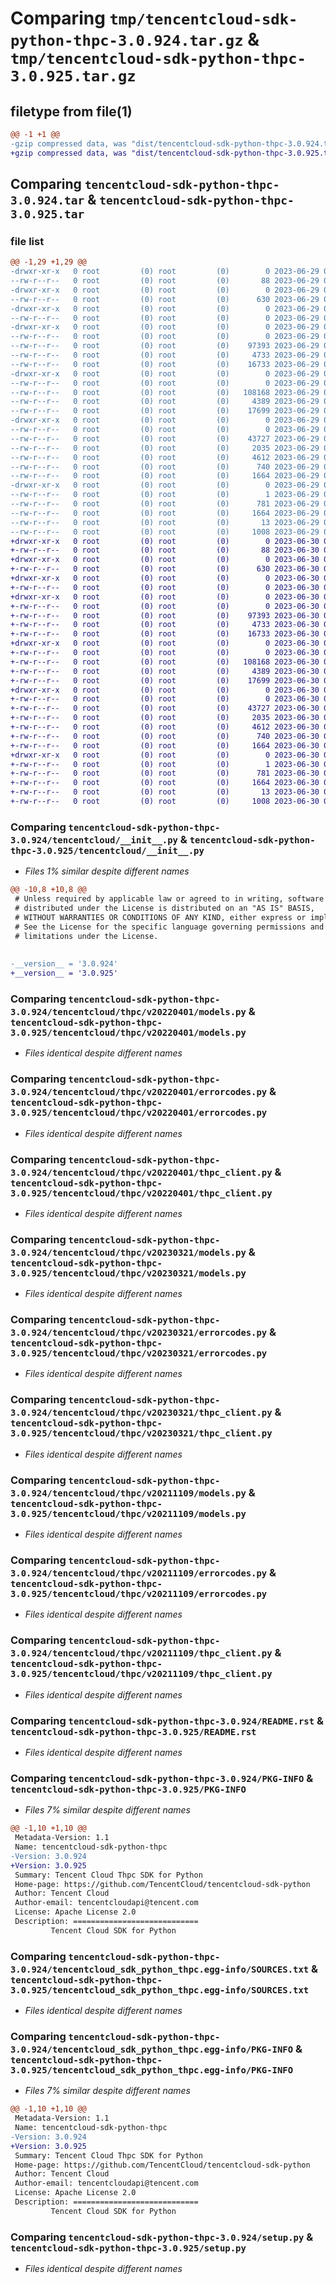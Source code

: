 # Comparing `tmp/tencentcloud-sdk-python-thpc-3.0.924.tar.gz` & `tmp/tencentcloud-sdk-python-thpc-3.0.925.tar.gz`

## filetype from file(1)

```diff
@@ -1 +1 @@
-gzip compressed data, was "dist/tencentcloud-sdk-python-thpc-3.0.924.tar", last modified: Thu Jun 29 00:46:04 2023, max compression
+gzip compressed data, was "dist/tencentcloud-sdk-python-thpc-3.0.925.tar", last modified: Fri Jun 30 02:23:44 2023, max compression
```

## Comparing `tencentcloud-sdk-python-thpc-3.0.924.tar` & `tencentcloud-sdk-python-thpc-3.0.925.tar`

### file list

```diff
@@ -1,29 +1,29 @@
-drwxr-xr-x   0 root         (0) root         (0)        0 2023-06-29 00:46:04.000000 tencentcloud-sdk-python-thpc-3.0.924/
--rw-r--r--   0 root         (0) root         (0)       88 2023-06-29 00:46:04.000000 tencentcloud-sdk-python-thpc-3.0.924/setup.cfg
-drwxr-xr-x   0 root         (0) root         (0)        0 2023-06-29 00:46:04.000000 tencentcloud-sdk-python-thpc-3.0.924/tencentcloud/
--rw-r--r--   0 root         (0) root         (0)      630 2023-06-29 00:46:03.000000 tencentcloud-sdk-python-thpc-3.0.924/tencentcloud/__init__.py
-drwxr-xr-x   0 root         (0) root         (0)        0 2023-06-29 00:46:04.000000 tencentcloud-sdk-python-thpc-3.0.924/tencentcloud/thpc/
--rw-r--r--   0 root         (0) root         (0)        0 2023-06-29 00:46:03.000000 tencentcloud-sdk-python-thpc-3.0.924/tencentcloud/thpc/__init__.py
-drwxr-xr-x   0 root         (0) root         (0)        0 2023-06-29 00:46:04.000000 tencentcloud-sdk-python-thpc-3.0.924/tencentcloud/thpc/v20220401/
--rw-r--r--   0 root         (0) root         (0)        0 2023-06-29 00:46:03.000000 tencentcloud-sdk-python-thpc-3.0.924/tencentcloud/thpc/v20220401/__init__.py
--rw-r--r--   0 root         (0) root         (0)    97393 2023-06-29 00:46:03.000000 tencentcloud-sdk-python-thpc-3.0.924/tencentcloud/thpc/v20220401/models.py
--rw-r--r--   0 root         (0) root         (0)     4733 2023-06-29 00:46:03.000000 tencentcloud-sdk-python-thpc-3.0.924/tencentcloud/thpc/v20220401/errorcodes.py
--rw-r--r--   0 root         (0) root         (0)    16733 2023-06-29 00:46:03.000000 tencentcloud-sdk-python-thpc-3.0.924/tencentcloud/thpc/v20220401/thpc_client.py
-drwxr-xr-x   0 root         (0) root         (0)        0 2023-06-29 00:46:04.000000 tencentcloud-sdk-python-thpc-3.0.924/tencentcloud/thpc/v20230321/
--rw-r--r--   0 root         (0) root         (0)        0 2023-06-29 00:46:03.000000 tencentcloud-sdk-python-thpc-3.0.924/tencentcloud/thpc/v20230321/__init__.py
--rw-r--r--   0 root         (0) root         (0)   108168 2023-06-29 00:46:03.000000 tencentcloud-sdk-python-thpc-3.0.924/tencentcloud/thpc/v20230321/models.py
--rw-r--r--   0 root         (0) root         (0)     4389 2023-06-29 00:46:03.000000 tencentcloud-sdk-python-thpc-3.0.924/tencentcloud/thpc/v20230321/errorcodes.py
--rw-r--r--   0 root         (0) root         (0)    17699 2023-06-29 00:46:03.000000 tencentcloud-sdk-python-thpc-3.0.924/tencentcloud/thpc/v20230321/thpc_client.py
-drwxr-xr-x   0 root         (0) root         (0)        0 2023-06-29 00:46:04.000000 tencentcloud-sdk-python-thpc-3.0.924/tencentcloud/thpc/v20211109/
--rw-r--r--   0 root         (0) root         (0)        0 2023-06-29 00:46:03.000000 tencentcloud-sdk-python-thpc-3.0.924/tencentcloud/thpc/v20211109/__init__.py
--rw-r--r--   0 root         (0) root         (0)    43727 2023-06-29 00:46:03.000000 tencentcloud-sdk-python-thpc-3.0.924/tencentcloud/thpc/v20211109/models.py
--rw-r--r--   0 root         (0) root         (0)     2035 2023-06-29 00:46:03.000000 tencentcloud-sdk-python-thpc-3.0.924/tencentcloud/thpc/v20211109/errorcodes.py
--rw-r--r--   0 root         (0) root         (0)     4612 2023-06-29 00:46:03.000000 tencentcloud-sdk-python-thpc-3.0.924/tencentcloud/thpc/v20211109/thpc_client.py
--rw-r--r--   0 root         (0) root         (0)      740 2023-06-29 00:46:03.000000 tencentcloud-sdk-python-thpc-3.0.924/README.rst
--rw-r--r--   0 root         (0) root         (0)     1664 2023-06-29 00:46:04.000000 tencentcloud-sdk-python-thpc-3.0.924/PKG-INFO
-drwxr-xr-x   0 root         (0) root         (0)        0 2023-06-29 00:46:04.000000 tencentcloud-sdk-python-thpc-3.0.924/tencentcloud_sdk_python_thpc.egg-info/
--rw-r--r--   0 root         (0) root         (0)        1 2023-06-29 00:46:04.000000 tencentcloud-sdk-python-thpc-3.0.924/tencentcloud_sdk_python_thpc.egg-info/dependency_links.txt
--rw-r--r--   0 root         (0) root         (0)      781 2023-06-29 00:46:04.000000 tencentcloud-sdk-python-thpc-3.0.924/tencentcloud_sdk_python_thpc.egg-info/SOURCES.txt
--rw-r--r--   0 root         (0) root         (0)     1664 2023-06-29 00:46:04.000000 tencentcloud-sdk-python-thpc-3.0.924/tencentcloud_sdk_python_thpc.egg-info/PKG-INFO
--rw-r--r--   0 root         (0) root         (0)       13 2023-06-29 00:46:04.000000 tencentcloud-sdk-python-thpc-3.0.924/tencentcloud_sdk_python_thpc.egg-info/top_level.txt
--rw-r--r--   0 root         (0) root         (0)     1008 2023-06-29 00:46:03.000000 tencentcloud-sdk-python-thpc-3.0.924/setup.py
+drwxr-xr-x   0 root         (0) root         (0)        0 2023-06-30 02:23:44.000000 tencentcloud-sdk-python-thpc-3.0.925/
+-rw-r--r--   0 root         (0) root         (0)       88 2023-06-30 02:23:44.000000 tencentcloud-sdk-python-thpc-3.0.925/setup.cfg
+drwxr-xr-x   0 root         (0) root         (0)        0 2023-06-30 02:23:44.000000 tencentcloud-sdk-python-thpc-3.0.925/tencentcloud/
+-rw-r--r--   0 root         (0) root         (0)      630 2023-06-30 02:23:44.000000 tencentcloud-sdk-python-thpc-3.0.925/tencentcloud/__init__.py
+drwxr-xr-x   0 root         (0) root         (0)        0 2023-06-30 02:23:44.000000 tencentcloud-sdk-python-thpc-3.0.925/tencentcloud/thpc/
+-rw-r--r--   0 root         (0) root         (0)        0 2023-06-30 02:23:44.000000 tencentcloud-sdk-python-thpc-3.0.925/tencentcloud/thpc/__init__.py
+drwxr-xr-x   0 root         (0) root         (0)        0 2023-06-30 02:23:44.000000 tencentcloud-sdk-python-thpc-3.0.925/tencentcloud/thpc/v20220401/
+-rw-r--r--   0 root         (0) root         (0)        0 2023-06-30 02:23:44.000000 tencentcloud-sdk-python-thpc-3.0.925/tencentcloud/thpc/v20220401/__init__.py
+-rw-r--r--   0 root         (0) root         (0)    97393 2023-06-30 02:23:44.000000 tencentcloud-sdk-python-thpc-3.0.925/tencentcloud/thpc/v20220401/models.py
+-rw-r--r--   0 root         (0) root         (0)     4733 2023-06-30 02:23:44.000000 tencentcloud-sdk-python-thpc-3.0.925/tencentcloud/thpc/v20220401/errorcodes.py
+-rw-r--r--   0 root         (0) root         (0)    16733 2023-06-30 02:23:44.000000 tencentcloud-sdk-python-thpc-3.0.925/tencentcloud/thpc/v20220401/thpc_client.py
+drwxr-xr-x   0 root         (0) root         (0)        0 2023-06-30 02:23:44.000000 tencentcloud-sdk-python-thpc-3.0.925/tencentcloud/thpc/v20230321/
+-rw-r--r--   0 root         (0) root         (0)        0 2023-06-30 02:23:44.000000 tencentcloud-sdk-python-thpc-3.0.925/tencentcloud/thpc/v20230321/__init__.py
+-rw-r--r--   0 root         (0) root         (0)   108168 2023-06-30 02:23:44.000000 tencentcloud-sdk-python-thpc-3.0.925/tencentcloud/thpc/v20230321/models.py
+-rw-r--r--   0 root         (0) root         (0)     4389 2023-06-30 02:23:44.000000 tencentcloud-sdk-python-thpc-3.0.925/tencentcloud/thpc/v20230321/errorcodes.py
+-rw-r--r--   0 root         (0) root         (0)    17699 2023-06-30 02:23:44.000000 tencentcloud-sdk-python-thpc-3.0.925/tencentcloud/thpc/v20230321/thpc_client.py
+drwxr-xr-x   0 root         (0) root         (0)        0 2023-06-30 02:23:44.000000 tencentcloud-sdk-python-thpc-3.0.925/tencentcloud/thpc/v20211109/
+-rw-r--r--   0 root         (0) root         (0)        0 2023-06-30 02:23:44.000000 tencentcloud-sdk-python-thpc-3.0.925/tencentcloud/thpc/v20211109/__init__.py
+-rw-r--r--   0 root         (0) root         (0)    43727 2023-06-30 02:23:44.000000 tencentcloud-sdk-python-thpc-3.0.925/tencentcloud/thpc/v20211109/models.py
+-rw-r--r--   0 root         (0) root         (0)     2035 2023-06-30 02:23:44.000000 tencentcloud-sdk-python-thpc-3.0.925/tencentcloud/thpc/v20211109/errorcodes.py
+-rw-r--r--   0 root         (0) root         (0)     4612 2023-06-30 02:23:44.000000 tencentcloud-sdk-python-thpc-3.0.925/tencentcloud/thpc/v20211109/thpc_client.py
+-rw-r--r--   0 root         (0) root         (0)      740 2023-06-30 02:23:44.000000 tencentcloud-sdk-python-thpc-3.0.925/README.rst
+-rw-r--r--   0 root         (0) root         (0)     1664 2023-06-30 02:23:44.000000 tencentcloud-sdk-python-thpc-3.0.925/PKG-INFO
+drwxr-xr-x   0 root         (0) root         (0)        0 2023-06-30 02:23:44.000000 tencentcloud-sdk-python-thpc-3.0.925/tencentcloud_sdk_python_thpc.egg-info/
+-rw-r--r--   0 root         (0) root         (0)        1 2023-06-30 02:23:44.000000 tencentcloud-sdk-python-thpc-3.0.925/tencentcloud_sdk_python_thpc.egg-info/dependency_links.txt
+-rw-r--r--   0 root         (0) root         (0)      781 2023-06-30 02:23:44.000000 tencentcloud-sdk-python-thpc-3.0.925/tencentcloud_sdk_python_thpc.egg-info/SOURCES.txt
+-rw-r--r--   0 root         (0) root         (0)     1664 2023-06-30 02:23:44.000000 tencentcloud-sdk-python-thpc-3.0.925/tencentcloud_sdk_python_thpc.egg-info/PKG-INFO
+-rw-r--r--   0 root         (0) root         (0)       13 2023-06-30 02:23:44.000000 tencentcloud-sdk-python-thpc-3.0.925/tencentcloud_sdk_python_thpc.egg-info/top_level.txt
+-rw-r--r--   0 root         (0) root         (0)     1008 2023-06-30 02:23:44.000000 tencentcloud-sdk-python-thpc-3.0.925/setup.py
```

### Comparing `tencentcloud-sdk-python-thpc-3.0.924/tencentcloud/__init__.py` & `tencentcloud-sdk-python-thpc-3.0.925/tencentcloud/__init__.py`

 * *Files 1% similar despite different names*

```diff
@@ -10,8 +10,8 @@
 # Unless required by applicable law or agreed to in writing, software
 # distributed under the License is distributed on an "AS IS" BASIS,
 # WITHOUT WARRANTIES OR CONDITIONS OF ANY KIND, either express or implied.
 # See the License for the specific language governing permissions and
 # limitations under the License.
 
 
-__version__ = '3.0.924'
+__version__ = '3.0.925'
```

### Comparing `tencentcloud-sdk-python-thpc-3.0.924/tencentcloud/thpc/v20220401/models.py` & `tencentcloud-sdk-python-thpc-3.0.925/tencentcloud/thpc/v20220401/models.py`

 * *Files identical despite different names*

### Comparing `tencentcloud-sdk-python-thpc-3.0.924/tencentcloud/thpc/v20220401/errorcodes.py` & `tencentcloud-sdk-python-thpc-3.0.925/tencentcloud/thpc/v20220401/errorcodes.py`

 * *Files identical despite different names*

### Comparing `tencentcloud-sdk-python-thpc-3.0.924/tencentcloud/thpc/v20220401/thpc_client.py` & `tencentcloud-sdk-python-thpc-3.0.925/tencentcloud/thpc/v20220401/thpc_client.py`

 * *Files identical despite different names*

### Comparing `tencentcloud-sdk-python-thpc-3.0.924/tencentcloud/thpc/v20230321/models.py` & `tencentcloud-sdk-python-thpc-3.0.925/tencentcloud/thpc/v20230321/models.py`

 * *Files identical despite different names*

### Comparing `tencentcloud-sdk-python-thpc-3.0.924/tencentcloud/thpc/v20230321/errorcodes.py` & `tencentcloud-sdk-python-thpc-3.0.925/tencentcloud/thpc/v20230321/errorcodes.py`

 * *Files identical despite different names*

### Comparing `tencentcloud-sdk-python-thpc-3.0.924/tencentcloud/thpc/v20230321/thpc_client.py` & `tencentcloud-sdk-python-thpc-3.0.925/tencentcloud/thpc/v20230321/thpc_client.py`

 * *Files identical despite different names*

### Comparing `tencentcloud-sdk-python-thpc-3.0.924/tencentcloud/thpc/v20211109/models.py` & `tencentcloud-sdk-python-thpc-3.0.925/tencentcloud/thpc/v20211109/models.py`

 * *Files identical despite different names*

### Comparing `tencentcloud-sdk-python-thpc-3.0.924/tencentcloud/thpc/v20211109/errorcodes.py` & `tencentcloud-sdk-python-thpc-3.0.925/tencentcloud/thpc/v20211109/errorcodes.py`

 * *Files identical despite different names*

### Comparing `tencentcloud-sdk-python-thpc-3.0.924/tencentcloud/thpc/v20211109/thpc_client.py` & `tencentcloud-sdk-python-thpc-3.0.925/tencentcloud/thpc/v20211109/thpc_client.py`

 * *Files identical despite different names*

### Comparing `tencentcloud-sdk-python-thpc-3.0.924/README.rst` & `tencentcloud-sdk-python-thpc-3.0.925/README.rst`

 * *Files identical despite different names*

### Comparing `tencentcloud-sdk-python-thpc-3.0.924/PKG-INFO` & `tencentcloud-sdk-python-thpc-3.0.925/PKG-INFO`

 * *Files 7% similar despite different names*

```diff
@@ -1,10 +1,10 @@
 Metadata-Version: 1.1
 Name: tencentcloud-sdk-python-thpc
-Version: 3.0.924
+Version: 3.0.925
 Summary: Tencent Cloud Thpc SDK for Python
 Home-page: https://github.com/TencentCloud/tencentcloud-sdk-python
 Author: Tencent Cloud
 Author-email: tencentcloudapi@tencent.com
 License: Apache License 2.0
 Description: ============================
         Tencent Cloud SDK for Python
```

### Comparing `tencentcloud-sdk-python-thpc-3.0.924/tencentcloud_sdk_python_thpc.egg-info/SOURCES.txt` & `tencentcloud-sdk-python-thpc-3.0.925/tencentcloud_sdk_python_thpc.egg-info/SOURCES.txt`

 * *Files identical despite different names*

### Comparing `tencentcloud-sdk-python-thpc-3.0.924/tencentcloud_sdk_python_thpc.egg-info/PKG-INFO` & `tencentcloud-sdk-python-thpc-3.0.925/tencentcloud_sdk_python_thpc.egg-info/PKG-INFO`

 * *Files 7% similar despite different names*

```diff
@@ -1,10 +1,10 @@
 Metadata-Version: 1.1
 Name: tencentcloud-sdk-python-thpc
-Version: 3.0.924
+Version: 3.0.925
 Summary: Tencent Cloud Thpc SDK for Python
 Home-page: https://github.com/TencentCloud/tencentcloud-sdk-python
 Author: Tencent Cloud
 Author-email: tencentcloudapi@tencent.com
 License: Apache License 2.0
 Description: ============================
         Tencent Cloud SDK for Python
```

### Comparing `tencentcloud-sdk-python-thpc-3.0.924/setup.py` & `tencentcloud-sdk-python-thpc-3.0.925/setup.py`

 * *Files identical despite different names*

